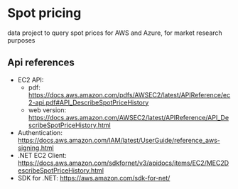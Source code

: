 # Spot pricing

data project to query spot prices for AWS and Azure, for market research purposes

## Api references

* EC2 API: 
    * pdf: <https://docs.aws.amazon.com/pdfs/AWSEC2/latest/APIReference/ec2-api.pdf#API_DescribeSpotPriceHistory>
    * web version: <https://docs.aws.amazon.com/AWSEC2/latest/APIReference/API_DescribeSpotPriceHistory.html>
* Authentication: <https://docs.aws.amazon.com/IAM/latest/UserGuide/reference_aws-signing.html>
* .NET EC2 Client: <https://docs.aws.amazon.com/sdkfornet/v3/apidocs/items/EC2/MEC2DescribeSpotPriceHistory.html>
* SDK for .NET: <https://aws.amazon.com/sdk-for-net/>